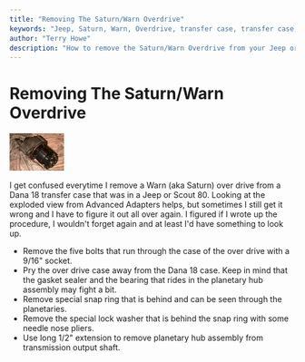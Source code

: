 ```yaml
---
title: "Removing The Saturn/Warn Overdrive"
keywords: "Jeep, Saturn, Warn, Overdrive, transfer case, transfer case, Advanced Adapters, Dana 18, Scout 80, over drive"
author: "Terry Howe"
description: "How to remove the Saturn/Warn Overdrive from your Jeep or Scout 80 with the Dana 18 transfer case."
---
```

# Removing The Saturn/Warn Overdrive

![Warn Overdrive front](../../img/transmission/updates/WODf_.jpg)

I get confused everytime I remove a Warn (aka Saturn) over drive from a Dana 18 transfer case that was in a Jeep or Scout 80. Looking at the exploded view from Advanced Adapters helps, but sometimes I still get it wrong and I have to figure it out all over again. I figured if I wrote up the procedure, I wouldn't forget again and at least I'd have something to look up. 

  * Remove the five bolts that run through the case of the over drive with a 9/16" socket. 
  * Pry the over drive case away from the Dana 18 case. Keep in mind that the gasket sealer and the bearing that rides in the planetary hub assembly may fight a bit. 
  * Remove special snap ring that is behind and can be seen through the planetaries. 
  * Remove the special lock washer that is behind the snap ring with some needle nose pliers. 
  * Use long 1/2" extension to remove planetary hub assembly from transmission output shaft.